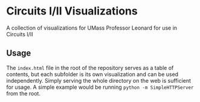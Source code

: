 # Circuits I/II Visualizations
A collection of visualizations for UMass Professor Leonard for use in Circuits I/II

## Usage
The `index.html` file in the root of the repository serves as a table of contents, but each subfolder is its own visualization and can be used independently. Simply serving the whole directory on the web is sufficient for usage. A simple example would be running `python -m SimpleHTTPServer` from the root.

    
